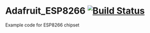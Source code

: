 # Adafruit_ESP8266 [![Build Status](https://github.com/adafruit/Adafruit_ESP8266/workflows/Arduino%20Library%20CI/badge.svg)](https://github.com/adafruit/Adafruit_ESP8266/actions)

Example code for ESP8266 chipset
